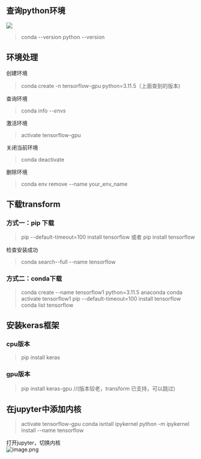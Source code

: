 <a name="zQm9B"></a>
## 查询python环境
![](https://cdn.nlark.com/yuque/0/2024/png/39147835/1725275864299-eba82084-f002-4a22-9931-b538da566e15.png#averageHue=%23424242&clientId=u58c5e0a0-b092-4&from=paste&id=u0b0128df&originHeight=147&originWidth=980&originalType=url&ratio=1.9199999570846558&rotation=0&showTitle=false&status=done&style=none&taskId=u8d3bc975-433d-4ece-b810-0bf1d47954e&title=)
> conda --version
> python --version

<a name="CjsfD"></a>
## 环境处理
创建环境
> conda create -n tensorflow-gpu python=3.11.5（上面查到的版本)

查询环境
> conda info _--envs_

激活环境
> activate tensorflow-gpu

关闭当前环境
> conda deactivate

删除环境
> conda env remove --name your_env_name

<a name="a5t9H"></a>
## 下载transform
<a name="IAGHP"></a>
### 方式一：pip 下载
> pip --default-timeout=100 install tensorflow
> 或者 pip install tensorflow

检查安装成功
> conda search--full --name tensorflow

<a name="fv5jk"></a>
### 方式二：conda下载
> conda create --name tensorflow1 python=3.11.5 anaconda
> conda activate tensorflow1
> pip --default-timeout=100 install tensorflow
> conda list tensorflow

<a name="eJazT"></a>
## 安装keras框架
<a name="XEj9Z"></a>
### cpu版本
> pip install keras

<a name="Fym0U"></a>
### gpu版本
> pip install keras-gpu  //(版本较老，transform 已支持，可以跳过)

<a name="FiiCc"></a>
## 在jupyter中添加内核
> activate tensorflow-gpu
> conda isntall ipykernel
> python -m ipykernel install --name tensorflow

打开jupyter，切换内核<br />![image.png](https://cdn.nlark.com/yuque/0/2024/png/39147835/1725286360582-cf87dbbf-9089-452e-88d3-8529d7d4d819.png#averageHue=%23dfdfdf&clientId=u58c5e0a0-b092-4&from=paste&height=190&id=ufb669385&originHeight=365&originWidth=590&originalType=binary&ratio=1.9199999570846558&rotation=0&showTitle=false&size=35689&status=done&style=none&taskId=uab0c64d4-4f8f-4a58-8404-eab22097033&title=&width=307.2916735351708)

